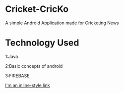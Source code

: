 # Cricket-CricKo
A simple  Android Application made for Cricketing News

# Technology Used
1:Java

2:Basic concepts of android 

3:FIREBASE 

[I'm an inline-style link](https://www.google.com)

